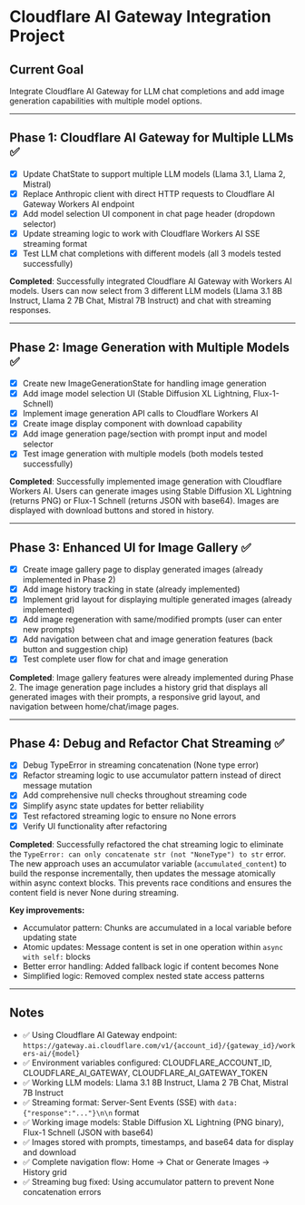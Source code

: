 # Cloudflare AI Gateway Integration Project

## Current Goal
Integrate Cloudflare AI Gateway for LLM chat completions and add image generation capabilities with multiple model options.

---

## Phase 1: Cloudflare AI Gateway for Multiple LLMs ✅
- [x] Update ChatState to support multiple LLM models (Llama 3.1, Llama 2, Mistral)
- [x] Replace Anthropic client with direct HTTP requests to Cloudflare AI Gateway Workers AI endpoint
- [x] Add model selection UI component in chat page header (dropdown selector)
- [x] Update streaming logic to work with Cloudflare Workers AI SSE streaming format
- [x] Test LLM chat completions with different models (all 3 models tested successfully)

**Completed**: Successfully integrated Cloudflare AI Gateway with Workers AI models. Users can now select from 3 different LLM models (Llama 3.1 8B Instruct, Llama 2 7B Chat, Mistral 7B Instruct) and chat with streaming responses.

---

## Phase 2: Image Generation with Multiple Models ✅
- [x] Create new ImageGenerationState for handling image generation
- [x] Add image model selection UI (Stable Diffusion XL Lightning, Flux-1-Schnell)
- [x] Implement image generation API calls to Cloudflare Workers AI
- [x] Create image display component with download capability
- [x] Add image generation page/section with prompt input and model selector
- [x] Test image generation with multiple models (both models tested successfully)

**Completed**: Successfully implemented image generation with Cloudflare Workers AI. Users can generate images using Stable Diffusion XL Lightning (returns PNG) or Flux-1 Schnell (returns JSON with base64). Images are displayed with download buttons and stored in history.

---

## Phase 3: Enhanced UI for Image Gallery ✅
- [x] Create image gallery page to display generated images (already implemented in Phase 2)
- [x] Add image history tracking in state (already implemented)
- [x] Implement grid layout for displaying multiple generated images (already implemented)
- [x] Add image regeneration with same/modified prompts (user can enter new prompts)
- [x] Add navigation between chat and image generation features (back button and suggestion chip)
- [x] Test complete user flow for chat and image generation

**Completed**: Image gallery features were already implemented during Phase 2. The image generation page includes a history grid that displays all generated images with their prompts, a responsive grid layout, and navigation between home/chat/image pages.

---

## Phase 4: Debug and Refactor Chat Streaming ✅
- [x] Debug TypeError in streaming concatenation (None type error)
- [x] Refactor streaming logic to use accumulator pattern instead of direct message mutation
- [x] Add comprehensive null checks throughout streaming code
- [x] Simplify async state updates for better reliability
- [x] Test refactored streaming logic to ensure no None errors
- [x] Verify UI functionality after refactoring

**Completed**: Successfully refactored the chat streaming logic to eliminate the `TypeError: can only concatenate str (not "NoneType") to str` error. The new approach uses an accumulator variable (`accumulated_content`) to build the response incrementally, then updates the message atomically within async context blocks. This prevents race conditions and ensures the content field is never None during streaming.

**Key improvements:**
- Accumulator pattern: Chunks are accumulated in a local variable before updating state
- Atomic updates: Message content is set in one operation within `async with self:` blocks
- Better error handling: Added fallback logic if content becomes None
- Simplified logic: Removed complex nested state access patterns

---

## Notes
- ✅ Using Cloudflare AI Gateway endpoint: `https://gateway.ai.cloudflare.com/v1/{account_id}/{gateway_id}/workers-ai/{model}`
- ✅ Environment variables configured: CLOUDFLARE_ACCOUNT_ID, CLOUDFLARE_AI_GATEWAY, CLOUDFLARE_AI_GATEWAY_TOKEN
- ✅ Working LLM models: Llama 3.1 8B Instruct, Llama 2 7B Chat, Mistral 7B Instruct
- ✅ Streaming format: Server-Sent Events (SSE) with `data: {"response":"..."}\n\n` format
- ✅ Working image models: Stable Diffusion XL Lightning (PNG binary), Flux-1 Schnell (JSON with base64)
- ✅ Images stored with prompts, timestamps, and base64 data for display and download
- ✅ Complete navigation flow: Home → Chat or Generate Images → History grid
- ✅ Streaming bug fixed: Using accumulator pattern to prevent None concatenation errors
